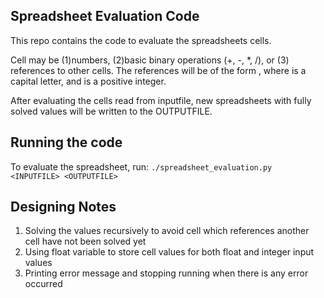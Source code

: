 ## Spreadsheet Evaluation Code

This repo contains the code to evaluate the spreadsheets cells. 

Cell may be (1)numbers, (2)basic binary operations (+, -, *, /), or (3) references to other cells.
The references will be of the form <column><row>, where <column> is a capital letter, and <row> is a positive integer.

After evaluating the cells read from inputfile, new spreadsheets with fully solved values will be written to the OUTPUTFILE.

## Running the code

To evaluate the spreadsheet, run: `./spreadsheet_evaluation.py <INPUTFILE> <OUTPUTFILE>`

## Designing Notes
1. Solving the values recursively to avoid cell which references another cell have not been solved yet
2. Using float variable to store cell values for both float and integer input values
3. Printing error message and stopping running when there is any error occurred